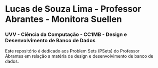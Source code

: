 # Lucas de Souza Lima - Professor Abrantes - Monitora Suellen
### UVV - Ciência da Computação - CC1MB -	Design e Desenvolvimento de Banco de Dados 

Este repositório é dedicado aos Problem Sets (PSets) do Professor Abrantes em relação a matéria de design e desenvolvimento de banco de dados.
